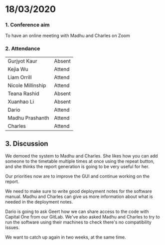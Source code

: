#  18/03/2020

### 1. Conference aim

To have an online meeting with Madhu and Charles on Zoom     

### 2. Attendance

|                   |        |
| ----------------- | ------ |
| Gurjyot Kaur      | Absent |
| Kejia Wu          | Attend |
| Liam Orrill       | Attend |
| Nicole Millinship | Attend |
| Teana Rashid      | Absent |
| Xuanhao Li        | Absent |
| Dario             | Attend |
| Madhu Prashanth   | Attend |
| Charles           | Attend |

## 3. Discussion

We demoed the system to Madhu and Charles. She likes how you can add someone to the timetable multiple times at once using the repeat button, and she thinks the report generation is going to be very useful for her. 

Our priorities now are to improve the GUI and continue working on the report. 

We need to make sure to write good deployment notes for the software manual. Madhu and Charles can give us more information about what is needed in the deployment notes. 

Dario is going to ask Geert how we can share access to the code with Capital One from our GitLab. We've also asked Madhu and Charles to try to run the software using their machines to check there's no compatibility issues.  

We want to catch up again in two weeks, at the same time. 



